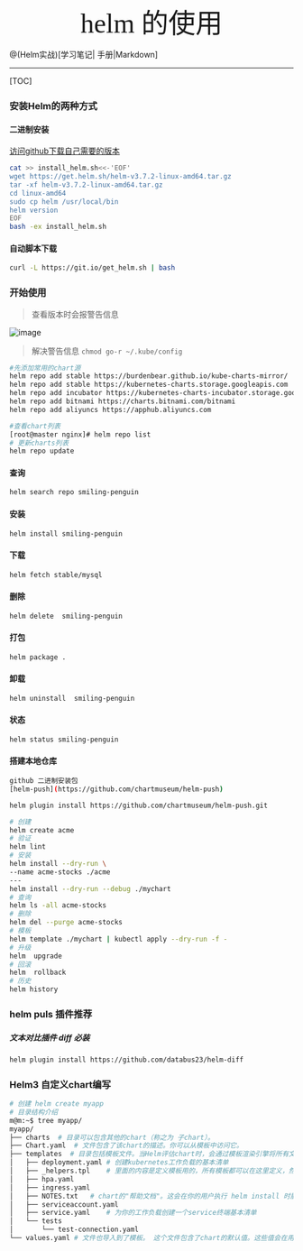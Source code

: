 <center> <font face="楷体" size=10 > helm 的使用</font></center>

@(Helm实战)[学习笔记| 手册|Markdown]

---

[TOC]

### 安装Helm的两种方式
#### 二进制安装
[访问github下载自己需要的版本](https://github.com/helm/helm/releases)
```bash
cat >> install_helm.sh<<-'EOF'
wget https://get.helm.sh/helm-v3.7.2-linux-amd64.tar.gz
tar -xf helm-v3.7.2-linux-amd64.tar.gz
cd linux-amd64
sudo cp helm /usr/local/bin
helm version
EOF
bash -ex install_helm.sh
```
####  自动脚本下载
```bash
curl -L https://git.io/get_helm.sh | bash
```

### 开始使用

> 查看版本时会报警告信息

![image](https://user-images.githubusercontent.com/65467296/119291478-14c21980-bc81-11eb-99c1-9b09c9cb0027.png)

> 解决警告信息
`chmod go-r ~/.kube/config`
```bash
#先添加常用的chart源
helm repo add stable https://burdenbear.github.io/kube-charts-mirror/
helm repo add stable https://kubernetes-charts.storage.googleapis.com
helm repo add incubator https://kubernetes-charts-incubator.storage.googleapis.com  
helm repo add bitnami https://charts.bitnami.com/bitnami
helm repo add aliyuncs https://apphub.aliyuncs.com

#查看chart列表
[root@master nginx]# helm repo list
# 更新charts列表
helm repo update
```
#### 查询
```bash
helm search repo smiling-penguin
```

#### 安装
```bash
helm install smiling-penguin
```
#### 下载 
```bash
helm fetch stable/mysql
```
#### 删除
```bash
helm delete  smiling-penguin
```

#### 打包
```bash
helm package .
```
#### 卸载
```bash
helm uninstall  smiling-penguin
```
#### 状态
```bash
helm status smiling-penguin
```
#### 搭建本地仓库
```bash
github 二进制安装包
[helm-push](https://github.com/chartmuseum/helm-push)

helm plugin install https://github.com/chartmuseum/helm-push.git

```

```bash
# 创建
helm create acme
# 验证
helm lint
# 安装
helm install --dry-run \
--name acme-stocks ./acme
---
helm install --dry-run --debug ./mychart
# 查询
helm ls -all acme-stocks
# 删除
helm del --purge acme-stocks
# 模板
helm template ./mychart | kubectl apply --dry-run -f -
# 升级
helm  upgrade 
# 回滚
helm  rollback
# 历史
helm history 
```

### helm puls 插件推荐 
##### 文本对比插件 diff 必装

```bash
helm plugin install https://github.com/databus23/helm-diff
```



### Helm3 自定义chart编写

```bash
# 创建 helm create myapp
# 目录结构介绍
m@m:~$ tree myapp/
myapp/
├── charts	# 目录可以包含其他的chart（称之为 子chart）。
├── Chart.yaml	# 文件包含了该chart的描述。你可以从模板中访问它。
├── templates  # 目录包括模板文件。当Helm评估chart时，会通过模板渲染引擎将所有文件发送到templates/目录中。然后手机模板的结果并发送给kubernetes。
│   ├── deployment.yaml	# 创建kubernetes工作负载的基本清单
│   ├── _helpers.tpl	# 里面的内容是定义模板用的，所有模板都可以在这里定义，然后再任何yaml文件当中都可以调用这个文件下的模板
│   ├── hpa.yaml
│   ├── ingress.yaml
│   ├── NOTES.txt	# chart的"帮助文档"。这会在你的用户执行 helm install 时展示给他们。
│   ├── serviceaccount.yaml	
│   ├── service.yaml	# 为你的工作负载创建一个service终端基本清单
│   └── tests
│       └── test-connection.yaml
└── values.yaml # 文件也导入到了模板。 这个文件包含了chart的默认值。这些值会在用户执行 helm install 或者 helm upgrade时被覆盖
```
